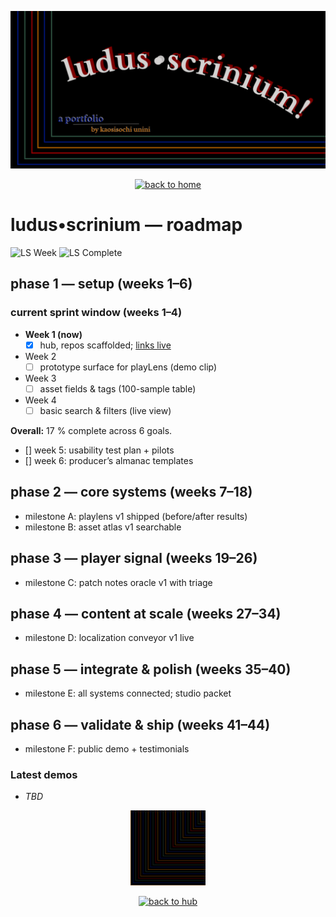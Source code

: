 <p align="center">
  <img src="./hero.png" alt="LUDUS SCRINIUM — roadmap" width="820">
</p>

<p align="center">
  <a href="https://github.com/ludus-scrinium/ludus-scrinium-hub/blob/main/README.md">
    <img src="https://img.shields.io/badge/←%20back%20to%20home-111?style=for-the-badge" alt="back to home">
  </a>
</p>

# ludus•scrinium — roadmap

![LS Week](https://img.shields.io/badge/LS%20week-1%2F44-informational)
![LS Complete](https://img.shields.io/badge/LS%20complete-4%25-blue)

## phase 1 — setup (weeks 1–6)
<!-- LS:ROADMAP_WIDGET_START -->
### current sprint window (weeks 1–4)
- **Week 1 (now)**
  - [x] hub, repos scaffolded; [links live](https://github.com/ludus-scrinium/ludus-scrinium-hub/blob/main/README.md)
- Week 2
  - [ ] prototype surface for playLens (demo clip)
- Week 3
  - [ ] asset fields & tags (100-sample table)
- Week 4
  - [ ] basic search & filters (live view)

**Overall:** 17 % complete across 6 goals.
<!-- LS:ROADMAP_WIDGET_END -->

- [] week 5: usability test plan + pilots  
- [] week 6: producer’s almanac templates  

## phase 2 — core systems (weeks 7–18)
- milestone A: playlens v1 shipped (before/after results)  
- milestone B: asset atlas v1 searchable  

## phase 3 — player signal (weeks 19–26)
- milestone C: patch notes oracle v1 with triage  

## phase 4 — content at scale (weeks 27–34)
- milestone D: localization conveyor v1 live  

## phase 5 — integrate & polish (weeks 35–40)
- milestone E: all systems connected; studio packet  

## phase 6 — validate & ship (weeks 41–44)
- milestone F: public demo + testimonials  

### Latest demos
- *TBD*

<p align="center">
  <a href="https://github.com/ludus-scrinium/ludus-scrinium-hub/blob/main/README.md">
    <img src="./heropfp.png" alt="heropfp" width="120">
  </a>
</p>

<p align="center">
  <a href="https://github.com/ludus-scrinium/ludus-scrinium-hub/blob/main/README.md">
    <img src="https://img.shields.io/badge/back%20to%20hub-111?style=for-the-badge" alt="back to hub">
  </a>
</p>
